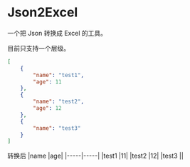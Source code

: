 # Json2Excel

一个把 Json 转换成 Excel 的工具。

目前只支持一个层级。

```JSON
[
    {
        "name": "test1",
        "age": 11
    },
    {
        "name": "test2",
        "age": 12
    },
    {
        "name": "test3"
    }
]
```
转换后
|name	|age|
|-----|-----|
|test1	|11|
|test2	|12|
|test3	||
